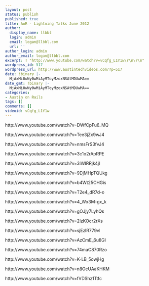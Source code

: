 ```yaml
---
layout: post
status: publish
published: true
title: AoR - Lightning Talks June 2012
author:
  display_name: llbbl
  login: admin
  email: logan@llbbl.com
  url: ''
author_login: admin
author_email: logan@llbbl.com
excerpt: ! "http://www.youtube.com/watch?v=vCqfg_L1Y1w\r\n\r\n"
wordpress_id: 517
wordpress_url: http://www.austintechvideos.com/?p=517
date: !binary |-
  MjAxMi0wNy0wMiAyMToyMzoxNSAtMDUwMA==
date_gmt: !binary |-
  MjAxMi0wNy0wMiAyMToyMzoxNSAtMDUwMA==
categories:
- Austin on Rails
tags: []
comments: []
videoid: vCqfg_L1Y1w
---
```

<p>http://www.youtube.com/watch?v=DWfCpFu6_MQ</p>
<p>http://www.youtube.com/watch?v=Tee3jZx9wJ4</p>
<p>http://www.youtube.com/watch?v=nmsFrS3fvJ4</p>
<p>http://www.youtube.com/watch?v=3c1o2rApRPE</p>
<p>http://www.youtube.com/watch?v=3lWIRRjk4jI</p>
<p>http://www.youtube.com/watch?v=9DjMHpTQUkg</p>
<p>http://www.youtube.com/watch?v=b4Wt25CHGis</p>
<p>http://www.youtube.com/watch?v=T2e4_dR7d-o</p>
<p>http://www.youtube.com/watch?v=4_Wx3M-gx_k</p>
<p>http://www.youtube.com/watch?v=gOJjy7LyhQs</p>
<p>http://www.youtube.com/watch?v=2lzKOcr2rXs</p>
<p>http://www.youtube.com/watch?v=sjEzlR779vI</p>
<p>http://www.youtube.com/watch?v=AzCmE_6u8GI</p>
<p>http://www.youtube.com/watch?v=74maC870Rzo</p>
<p>http://www.youtube.com/watch?v=K-LB_5owjHg</p>
<p>http://www.youtube.com/watch?v=n8OcUAaKHKM</p>
<p>http://www.youtube.com/watch?v=fVDShz1Ttfc</p>
